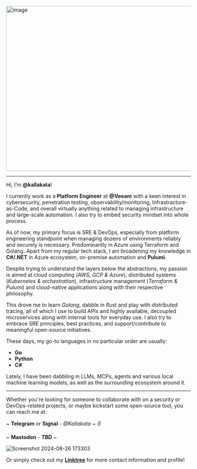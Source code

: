 <img width="800" height="450" alt="image" src="https://github.com/user-attachments/assets/a4feecc8-5dfe-476a-92d7-425d63c7231e" />

 
  
______________________________________________________________________________________________________________________________________________________________________________________________________________________________________________________________________________________________________________________________________________________________________________________________________

Hi, I’m **@kallakata**!



I currently work as a **Platform Engineer** at **@Veeam** with a keen interest in cybersecurity, penetration testing, observability/monitoring, Infrastracture-as-Code, and overall virtually anything related to managing infrastructure and large-scale automation. I also try to embed security mindset into whole process.

As of now, my primary focus is SRE & DevOps, especially from platform engineering standpoint when managing dozens of environments reliably and securely is necessary. Predominantly in Azure using Terraform and Golang. Apart from my regular tech stack, I am broadening my knowledge in **C#/.NET** in Azure ecosystem, on-premise automation and **Pulumi**.

Despite trying to understand the layers below the abstractions, my passion is aimed at cloud computing (_AWS, GCP & Azure_), distributed systems (_Kubernetes & orchestration_), infrastructure management (_Terraform & Pulumi_) and cloud-native applications along with their respective philosophy.

This drove me to learn _Golang_, dabble in _Rust_ and play with distributed tracing, all of which I use to build APIs and highly available, decoupled microservices along with internal tools for everyday use. I also try to embrace SRE principles, best practices, and support/contribute to meaningful open-source initiatives.

These days, my go-to languages in no particular order are usually:
* **Go**
* **Python**
* **C#**
 
Lately, I have been dabbling in LLMs, MCPs, agents and various local machine learning models, as well as the surrounding ecosystem around it.


______________________________________________________________________________________________________________________________________________________________________________________________________________________________________________________________________________________________________________________________________________________________________________________________________


Whether you're looking for someone to collaborate with on a security or DevOps-related projects, or maybe kickstart some open-source tool, you can reach me at:

~ **Telegram** or **Signal** - *@Kallakata* ~ :v:

~ **Mastodon** - _**TBD**_ ~

![Screenshot 2024-08-26 173303](https://github.com/user-attachments/assets/5aab9b83-4310-4cd6-acdd-08d6afb86693)


Or simply check out my [**Linktree**](https://linktr.ee/pavelvarenka) for more contact information and profile!
